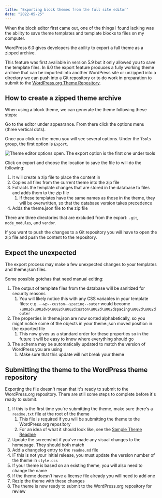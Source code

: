 ```yaml
---
title: "Exporting block themes from the full site editor"
date: "2022-05-25"
---
```


When the block editor first came out, one of the things I found lacking was the ability to save theme templates and template blocks to files on my computer.

WordPress 6.0 gives developers the ability to export a full theme as a zipped archive.

This feature was first available in version 5.9 but it only allowed you to save the template files. In 6.0 the export feature produces a fully working theme archive that can be imported into another WordPress site or unzipped into a directory we can push into a Git repository or to do work in preparation to submit to the [WordPress.org Theme Repository](https://wordpress.org/themes/).

## How to create a zipped theme archive

When using a block theme, we can generate the theme following these steps:

Go to the editor under appearance. From there click the options menu (three vertical dots).

Once you click on the menu you will see several options. Under the `Tools` group, the first option is `Export`.

![Theme editor options open. The export option is the first one under tools](/images/2022/05/fse-theme-export.png)

Click on export and choose the location to save the file to will do the following:

1. It will create a zip file to place the content in
2. Copies all files from the current theme into the zip file
3. Extracts the template changes that are stored in the database to files and adds them to the zip file
    1. If these templates have the same names as those in the theme, they will be overwritten, so that the database version takes precedence
4. Adds the theme.json file to the zip file

There are three directories that are excluded from the export: `.git`, `node_modules`, and `vendor`.

If you want to push the changes to a Git repository you will have to open the zip file and push the content to the repository.

## Expect the unexpected

The export process may make a few unexpected changes to your templates and theme.json files.

Some possible gotchas that need manual editing:

1. The output of template files from the database will be sanitized for security reasons
   1. You will likely notice this with any CSS variables in your template files: e.g. `--wp--custom--spacing--outer` would become `\u002d\u002dwp\u002d\u002dcustom\u002d\u002dspacing\u002d\u002douter`
2. The properties in theme.json are now sorted alphabetically, so you might notice some of the objects in your theme.json moved position in the exported file
   1. This now gives us a standard order for these properties so in the future it will be easy to know where everything should go
3. The schema may be automatically updated to match the version of WordPress you are using
   1. Make sure that this update will not break your theme

## Submitting the theme to the WordPress theme repository

Exporting the file doesn't mean that it's ready to submit to the WordPress.org repository. There are still some steps to complete before it's ready to submit.

1. If this is the first time you're submitting the theme, make sure there's a `readme.txt` file at the root of the theme
   1. This file is required if you will be submitting the theme to the WordPress.org repository
   2. For an idea of what it should look like, see the [Sample Theme Readme](https://github.com/WPTT/sample-theme-readme)
2. Update the screenshot if you've made any visual changes to the homepage. They should both match
3. Add a changelog entry to the `readme.md` file
4. IF this is not your initial release, you must update the version number of the theme in `style.css`
5. If your theme is based on an existing theme, you will also need to change the name
6. If the theme doesn’t have a license file already you will need to add one
7. Rezip the theme with these changes
8. The theme is now ready to submit to the WordPress.org repository for review
